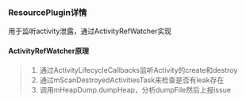 ### ResourcePlugin详情

用于监听activity泄露，通过ActivityRefWatcher实现

#### ActivityRefWatcher原理

> 1. 通过ActivityLifecycleCallbacks监听Activity的create和destroy
> 2. 通过mScanDestroyedActivitiesTask来检查是否有leak存在
> 3. 调用mHeapDump.dumpHeap，分析dumpFile然后上报issue